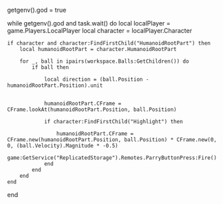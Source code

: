 getgenv().god = true

while getgenv().god and task.wait() do
    local localPlayer = game.Players.LocalPlayer
    local character = localPlayer.Character

    if character and character:FindFirstChild("HumanoidRootPart") then
        local humanoidRootPart = character.HumanoidRootPart

        for _, ball in ipairs(workspace.Balls:GetChildren()) do
            if ball then
               
                local direction = (ball.Position - humanoidRootPart.Position).unit

                
                humanoidRootPart.CFrame = CFrame.lookAt(humanoidRootPart.Position, ball.Position)

                if character:FindFirstChild("Highlight") then
                    
                    humanoidRootPart.CFrame = CFrame.new(humanoidRootPart.Position, ball.Position) * CFrame.new(0, 0, (ball.Velocity).Magnitude * -0.5)
                    game:GetService("ReplicatedStorage").Remotes.ParryButtonPress:Fire()
                end
            end
        end
    end
end
